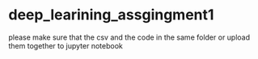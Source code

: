# deep_learining_assgingment1
please make sure that the csv and the code in the same folder or upload them together to jupyter notebook
